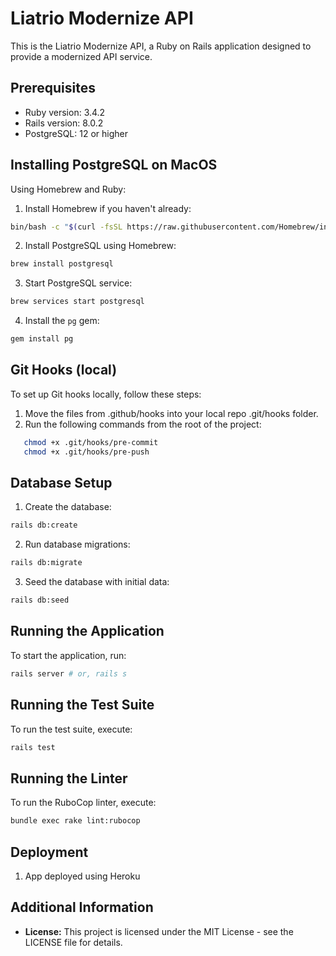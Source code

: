 # Liatrio Modernize API

This is the Liatrio Modernize API, a Ruby on Rails application designed to provide a modernized API service.

## Prerequisites

- Ruby version: 3.4.2
- Rails version: 8.0.2
- PostgreSQL: 12 or higher

## Installing PostgreSQL on MacOS

Using Homebrew and Ruby:

1. Install Homebrew if you haven't already:

```sh
bin/bash -c "$(curl -fsSL https://raw.githubusercontent.com/Homebrew/install/HEAD/install.sh)"
```

2. Install PostgreSQL using Homebrew:

```sh
brew install postgresql
```

3. Start PostgreSQL service:

```sh
brew services start postgresql
```

4. Install the `pg` gem:

```sh
gem install pg
```

## Git Hooks (local)

To set up Git hooks locally, follow these steps:

1. Move the files from .github/hooks into your local repo .git/hooks folder.
2. Run the following commands from the root of the project:

```sh
   chmod +x .git/hooks/pre-commit
   chmod +x .git/hooks/pre-push
```

## Database Setup

1. Create the database:

```sh
rails db:create
```

2. Run database migrations:

```sh
rails db:migrate
```

3. Seed the database with initial data:

```sh
rails db:seed
```

## Running the Application

To start the application, run:

```sh
rails server # or, rails s
```

## Running the Test Suite

To run the test suite, execute:

```sh
rails test
```

## Running the Linter

To run the RuboCop linter, execute:

```sh
bundle exec rake lint:rubocop
```

## Deployment

1. App deployed using Heroku

## Additional Information

- **License:** This project is licensed under the MIT License - see the LICENSE file for details.
